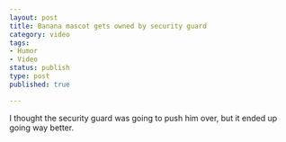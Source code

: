 ```yaml
--- 
layout: post
title: Banana mascot gets owned by security guard
category: video
tags: 
- Humor
- Video
status: publish
type: post
published: true

---
```

<p>I thought the security guard was going to push him over, but it ended up going way better.</p>

<object width="310" height="199"><param name="movie" value="http://www.youtube.com/v/VWv5Flp0DCA?version=3"></param><param name="allowFullScreen" value="true"></param><param name="allowscriptaccess" value="always"></param><embed src="http://www.youtube.com/v/VWv5Flp0DCA?version=3" type="application/x-shockwave-flash" width="310" height="199" allowscriptaccess="always" allowfullscreen="true"></embed></object>